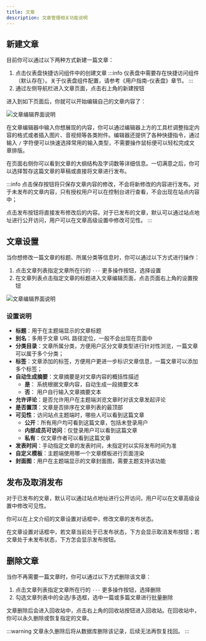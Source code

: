 ```yaml
---
title: 文章
description: 文章管理相关功能说明
---
```

## 新建文章

目前你可以通过以下两种方式新建一篇文章：

1. 点击仪表盘快捷访问组件中的创建文章
:::info
仪表盘中需要存在快捷访问组件（默认存在）。关于仪表盘组件配置，请参考《用户指南-仪表盘》章节。
:::
2. 通过左侧导航栏进入文章页面，点击右上角的新建按钮

进入到如下页面后，你就可以开始编辑自己的文章内容了：

![文章编辑界面说明](/img/user-guide/posts/文章编辑界面说明.png)

在文章编辑器中输入你想展现的内容，你可以通过编辑器上方的工具栏调整指定内容的格式或者插入图片、音视频等各类附件。编辑器还提供了各种快捷指令，通过输入 `/` 字符便可以快速选择常用的输入类型，不需要操作鼠标便可以轻松完成文章排版。

在页面右侧你可以看到文章的大纲结构及字词数等详细信息。一切满意之后，你可以选择暂存这篇文章的草稿或直接将文章进行发布。

:::info
点击保存按钮将只保存文章内容的修改，不会将新修改的内容进行发布。对于未发布的文章内容，只有授权用户可以在控制台进行查看，不会出现在站点内容中；

点击发布按钮将直接发布修改后的内容。对于已发布的文章，默认可以通过站点地址进行公开访问，用户可以在文章高级设置中修改可见性。
:::

## 文章设置

当你想修改一篇文章的标题、所属分类等信息时，你可以通过以下方式进行操作：

1. 点击文章列表指定文章所在行的 `···` 更多操作按钮，选择设置
2. 在文章列表点击指定文章的标题进入文章编辑页面，点击页面右上角的设置按钮

![文章编辑界面说明](/img/user-guide/posts/文章设置.png)

### 设置说明

- **标题**：用于在主题端显示的文章标题
- **别名**：多用于文章 URL 路径定位，一般不会出现在页面中
- **分类目录**：文章所属分类，方便用户区分文章类型进行针对性浏览，一篇文章可以属于多个分类；
- **标签**：文章添加的标签，方便用户更进一步标识文章信息，一篇文章可以添加多个标签；
- **自动生成摘要**：文章摘要是对文章内容的概括性描述
  - **是**： 系统根据文章内容，自动生成一段摘要文本
  - **否**： 用户自行输入文章摘要文本
- **允许评论**：是否允许用户在主题端浏览文章时对该文章发起评论
- **是否置顶**：文章是否排序在文章列表的最顶部
- **可见性**：访问站点主题端时，哪些人可以看到这篇文章
  - **公开**：所有用户均可看到这篇文章，包括未登录用户
  - **内部成员可访问**：仅登录用户可以看到这篇文章
  - **私有**：仅文章作者可以看到这篇文章
- **发表时间**：手动指定文章的发表时间，未指定时以实际发布时间为准
- **自定义模板**：主题端使用哪一个文章模板进行页面渲染
- **封面图**：用户在主题端显示的文章封面图，需要主题支持该功能

## 发布及取消发布

对于已发布的文章，默认可以通过站点地址进行公开访问，用户可以在文章高级设置中修改可见性。

你可以在上文介绍的文章设置对话框中，修改文章的发布状态。

在文章设置对话框中，若文章当前处于已发布状态，下方会显示取消发布按钮；若文章处于未发布状态，下方怎会显示发布按钮。

## 删除文章

当你不再需要一篇文章时，你可以通过以下方式删除该文章：

1. 点击文章列表指定文章所在行的 `···` 更多操作按钮，选择删除
2. 勾选文章列表中的全选/多选框，选中一篇或多篇文章进行批量删除

文章删除后会进入回收站中，点击右上角的回收站按钮进入回收站。在回收站中，你可以永久删除或恢复指定的文章。

:::warning
文章永久删除后将从数据库删除该记录，后续无法再恢复找回。
:::
